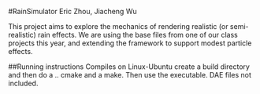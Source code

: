 #RainSimulator 
Eric Zhou, Jiacheng Wu

This project aims to explore the mechanics of rendering realistic (or semi-realistic) rain effects. We are using the base files from one of our class projects this year, and extending the framework to support modest particle effects.

##Running instructions
Compiles on Linux-Ubuntu
create a build directory and then do a .. cmake and a make. Then use the executable.
DAE files not included.

